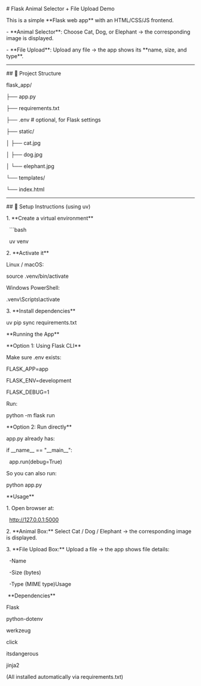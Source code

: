 \# Flask Animal Selector + File Upload Demo



This is a simple \*\*Flask web app\*\* with an HTML/CSS/JS frontend.



\- \*\*Animal Selector\*\*: Choose Cat, Dog, or Elephant → the corresponding image is displayed.  

\- \*\*File Upload\*\*: Upload any file → the app shows its \*\*name, size, and type\*\*.  



---



\## 📁 Project Structure



flask\_app/

├── app.py

├── requirements.txt

├── .env # optional, for Flask settings

├── static/

│ ├── cat.jpg

│ ├── dog.jpg

│ └── elephant.jpg

└── templates/

└── index.html





---



\## 🚀 Setup Instructions (using uv)



1\. \*\*Create a virtual environment\*\*

&nbsp;  ```bash

&nbsp;  uv venv



2\. \*\*Activate it\*\*



Linux / macOS:



source .venv/bin/activate





Windows PowerShell:



.venv\\Scripts\\activate



3\. \*\*Install dependencies\*\*



uv pip sync requirements.txt



\*\*Running the App\*\*



\*\*Option 1: Using Flask CLI\*\*



Make sure .env exists:



FLASK\_APP=app

FLASK\_ENV=development

FLASK\_DEBUG=1





Run:



python -m flask run



\*\*Option 2: Run directly\*\*



app.py already has:



if \_\_name\_\_ == "\_\_main\_\_":

&nbsp;   app.run(debug=True)





So you can also run:



python app.py



\*\*Usage\*\*



1\. Open browser at:

&nbsp;  http://127.0.0.1:5000



2\. \*\*Animal Box:\*\* Select Cat / Dog / Elephant → the corresponding image is displayed.



3\. \*\*File Upload Box:\*\* Upload a file → the app shows file details:



&nbsp;	-Name

&nbsp;	-Size (bytes)

&nbsp;	-Type (MIME type)Usage



 \*\*Dependencies\*\*



Flask

python-dotenv

werkzeug

click

itsdangerous

jinja2



(All installed automatically via requirements.txt)

